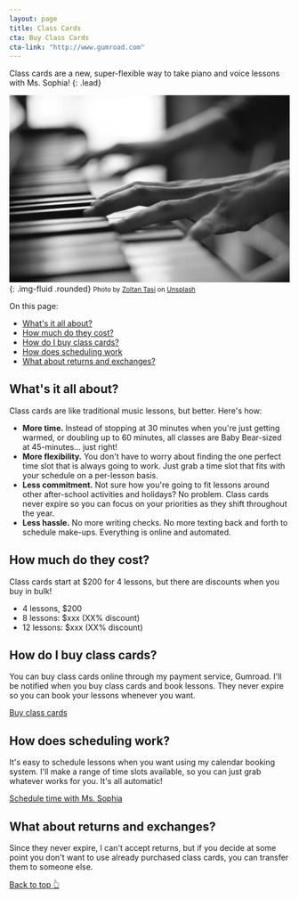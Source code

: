 ```yaml
---
layout: page
title: Class Cards
cta: Buy Class Cards
cta-link: "http://www.gumroad.com"
---
```

Class cards are a new, super-flexible way to take piano and voice lessons with Ms. Sophia!
{: .lead}

![Hands on piano keys](assets/img/piano-hands-1.jpg){: .img-fluid .rounded}
<small class="d-block text-right"><span>Photo by <a href="https://unsplash.com/@zoltantasi?utm_source=unsplash&amp;utm_medium=referral&amp;utm_content=creditCopyText">Zoltan Tasi</a> on <a href="https://unsplash.com/s/photos/piano-hands?utm_source=unsplash&amp;utm_medium=referral&amp;utm_content=creditCopyText">Unsplash</a></span></small>

On this page:
- [What's it all about?](#whats-it-all-about)
- [How much do they cost?](#how-much-do-they-cost)
- [How do I buy class cards?](#how-do-i-buy-class-cards)
- [How does scheduling work](#how-does-scheduling-work)
- [What about returns and exchanges?](#what-about-returns-and-exchanges)

## What's it all about?
Class cards are like traditional music lessons, but better. Here's how:
- **More time.** Instead of stopping at 30 minutes when you're just getting warmed, or doubling up to 60 minutes, all classes are Baby Bear-sized at 45-minutes… just right!
- **More flexibility.** You don't have to worry about finding the one perfect time slot that is always going to work. Just grab a time slot that fits with your schedule on a per-lesson basis.
- **Less commitment.** Not sure how you're going to fit lessons around other after-school activities and holidays? No problem. Class cards never expire so you can focus on your priorities as they shift throughout the year.
- **Less hassle.** No more writing checks. No more texting back and forth to schedule make-ups. Everything is online and automated.

## How much do they cost?
Class cards start at $200 for 4 lessons, but there are discounts when you buy in bulk!
- 4 lessons, $200
- 8 lessons: $xxx (XX% discount)
- 12 lessons: $xxx (XX% discount)

## How do I buy class cards?
You can buy class cards online through my payment service, Gumroad. I'll be notified when you buy class cards and book lessons. They never expire so you can book your lessons whenever you want.

<a href="#" class="btn sms-primary">Buy class cards</a>

## How does scheduling work?
It's easy to schedule lessons when you want using my calendar booking system. I'll make a range of time slots available, so you can just grab whatever works for you. It's all automatic!

<a href="https://calendly.com/sophiamusicstudio/45-minute-class/" class="btn sms-primary">Schedule time with Ms. Sophia</a>

## What about returns and exchanges?
Since they never expire, I can't accept returns, but if you decide at some point you don't want to use already purchased class cards, you can transfer them to someone else.

[Back to top 👆](#)